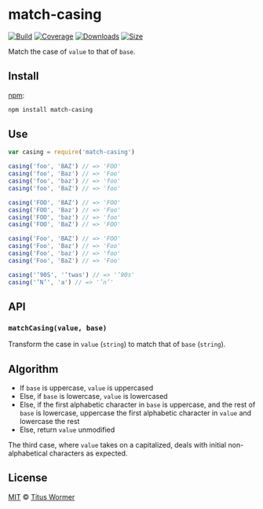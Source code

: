 # match-casing

[![Build][build-badge]][build]
[![Coverage][coverage-badge]][coverage]
[![Downloads][downloads-badge]][downloads]
[![Size][size-badge]][size]

Match the case of `value` to that of `base`.

## Install

[npm][]:

```sh
npm install match-casing
```

## Use

```js
var casing = require('match-casing')

casing('foo', 'BAZ') // => 'FOO'
casing('foo', 'Baz') // => 'Foo'
casing('foo', 'baz') // => 'foo'
casing('foo', 'BaZ') // => 'foo'

casing('FOO', 'BAZ') // => 'FOO'
casing('FOO', 'Baz') // => 'Foo'
casing('FOO', 'baz') // => 'foo'
casing('FOO', 'BaZ') // => 'FOO'

casing('Foo', 'BAZ') // => 'FOO'
casing('Foo', 'Baz') // => 'Foo'
casing('Foo', 'baz') // => 'foo'
casing('Foo', 'BaZ') // => 'Foo'

casing('’90S', '’twas') // => '’90s'
casing('’N’', 'a') // => '’n’'
```

## API

### `matchCasing(value, base)`

Transform the case in `value` (`string`) to match that of `base` (`string`).

## Algorithm

*   If `base` is uppercase, `value` is uppercased
*   Else, if `base` is lowercase, `value` is lowercased
*   Else, if the first alphabetic character in `base` is uppercase,
    and the rest of `base` is lowercase, uppercase the first alphabetic
    character in `value` and lowercase the rest
*   Else, return `value` unmodified

The third case, where `value` takes on a capitalized, deals with initial
non-alphabetical characters as expected.

## License

[MIT][license] © [Titus Wormer][author]

<!-- Definitions -->

[build-badge]: https://github.com/wooorm/match-casing/workflows/main/badge.svg

[build]: https://github.com/wooorm/match-casing/actions

[coverage-badge]: https://img.shields.io/codecov/c/github/wooorm/match-casing.svg

[coverage]: https://codecov.io/github/wooorm/match-casing

[downloads-badge]: https://img.shields.io/npm/dm/match-casing.svg

[downloads]: https://www.npmjs.com/package/match-casing

[size-badge]: https://img.shields.io/bundlephobia/minzip/match-casing.svg

[size]: https://bundlephobia.com/result?p=match-casing

[npm]: https://docs.npmjs.com/cli/install

[license]: license

[author]: https://wooorm.com
